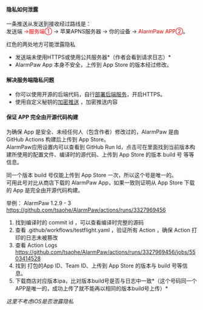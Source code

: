 #### 隐私如何泄露 <!-- {docsify-ignore-all} -->

一条推送从发送到接收经过路线是：<br>
发送端 <font color='red'> →服务端①</font> → 苹果APNS服务器 → 你的设备 → <font color='red'>AlarmPaw APP②</font>。

红色的两处地方可能泄露隐私 <br>
* 发送端未使用HTTPS或使用公共服务器*（作者会看到请求日志）*
* AlarmPaw App 本身不安全，上传到 App Store 的版本经过修改。

#### 解决服务端隐私问题
* 你可以使用开源的后端代码，自行[部署后端服务](/deploy.md)，开启HTTPS。
* 使用自定义秘钥的[加密推送](/encryption) ，加密推送内容

#### 保证 APP 完全由开源代码构建
为确保 App 是安全、未经任何人（包含作者）修改过的，AlarmPaw 是由 GitHub Actions 构建后上传到 App Store。<br>
AlarmPaw应用设置内可以查看到 GitHub Run Id，点击可在里面找到当前版本构建所使用的配置文件、编译时的源代码、上传到 App Store 的版本 build 号 等等信息。<br>


同一个版本 build 号仅能上传到 App Store 一次，所以这个号是唯一的。<br>
可用此号对比从商店下载的 AlarmPaw App，如果一致则证明从 App Store 下载的 App 是完全由开源代码构建。

举例： AlarmPaw 1.2.9 - 3 <br> 
https://github.com/tsaohe/AlarmPaw/actions/runs/3327969456

1. 找到编译时的 commit id ，可以查看编译时完整的源码
2. 查看 .github/workflows/testflight.yaml ，验证所有 Action ，确保 Action 打印的日志未被篡改
3. 查看 Action Logs https://github.com/tsaohe/AlarmPaw/actions/runs/3327969456/jobs/5503414528
4. 找到 打包的App ID、Team ID、上传到 App Store 的版本与 build 号等信息。
5. 下载商店对应版本ipa，比对版本build号是否与日志中一致*（这个号码同一个APP是唯一的，成功上传了就不能再以相同的版本build号上传）*


*这里不考虑iOS是否泄露隐私*